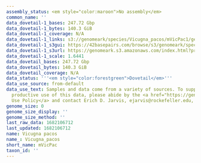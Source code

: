 ```yaml
---
assembly_status: <em style="color:maroon">No assembly</em>
common_name: ''
data_dovetail-1_bases: 247.72 Gbp
data_dovetail-1_bytes: 140.3 GiB
data_dovetail-1_coverage: N/A
data_dovetail-1_links: s3://genomeark/species/Vicugna_pacos/mVicPac1/genomic_data/dovetail/<br>
data_dovetail-1_s3gui: https://42basepairs.com/browse/s3/genomeark/species/Vicugna_pacos/mVicPac1/genomic_data/dovetail/
data_dovetail-1_s3url: https://genomeark.s3.amazonaws.com/index.html?prefix=species/Vicugna_pacos/mVicPac1/genomic_data/dovetail/
data_dovetail-1_scale: 1.6441
data_dovetail_bases: 247.72 Gbp
data_dovetail_bytes: 140.3 GiB
data_dovetail_coverage: N/A
data_status: '''<em style="color:forestgreen">Dovetail</em>'''
data_use_source: from-default
data_use_text: Samples and data come from a variety of sources. To support fair and
  productive use of this data, please abide by the <a href="https://genome10k.soe.ucsc.edu/data-use-policies/">Data
  Use Policy</a> and contact Erich D. Jarvis, ejarvis@rockefeller.edu, with any questions.
genome_size: 0
genome_size_display: ''
genome_size_method: ''
last_raw_data: 1682106712
last_updated: 1682106712
name: Vicugna pacos
name_: Vicugna_pacos
short_name: mVicPac
taxon_id: ''
---
```

